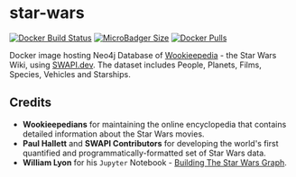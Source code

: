 # star-wars
[![Docker Build Status](https://img.shields.io/docker/cloud/build/syedhassaanahmed/neo4j-star-wars.svg?logo=docker)](https://hub.docker.com/r/syedhassaanahmed/neo4j-star-wars/builds/) [![MicroBadger Size](https://img.shields.io/microbadger/image-size/syedhassaanahmed/neo4j-star-wars.svg?logo=docker)](https://hub.docker.com/r/syedhassaanahmed/neo4j-star-wars/tags/) [![Docker Pulls](https://img.shields.io/docker/pulls/syedhassaanahmed/neo4j-star-wars.svg?logo=docker)](https://hub.docker.com/r/syedhassaanahmed/neo4j-star-wars/)

Docker image hosting Neo4j Database of [Wookieepedia](http://starwars.wikia.com/wiki/Main_Page) - the Star Wars Wiki, using [SWAPI.dev](https://swapi.dev/). The dataset includes People, Planets, Films, Species, Vehicles and Starships.

## Credits
- **Wookieepedians** for maintaining the online encyclopedia that contains detailed information about the Star Wars movies.
- **Paul Hallett** and **SWAPI Contributors** for developing the world's first quantified and programmatically-formatted set of Star Wars data. 
- **William Lyon** for his `Jupyter` Notebook - [Building The Star Wars Graph](https://github.com/johnymontana/SWAPI-graph/blob/master/SWAPI.ipynb).
